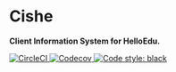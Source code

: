 # Cishe

**Client Information System for HelloEdu.**

<div>
  <a href="https://circleci.com/gh/ace-han/cishe">
    <img alt="CircleCI" src="https://img.shields.io/circleci/build/gh/ace-han/cishe?label=circleci&logo=circleci" alt="Build status">
  </a>
  <a href="https://codecov.io/gh/ace-han/cishe">
    <img alt="Codecov" src="https://img.shields.io/codecov/c/gh/ace-han/cishe?logo=codecov" alt="Coverage">
  </a>
  <a href="https://github.com/python/black">
    <img src="https://img.shields.io/badge/code%20style-black-000000.svg" alt="Code style: black">
  </a>
</div>
